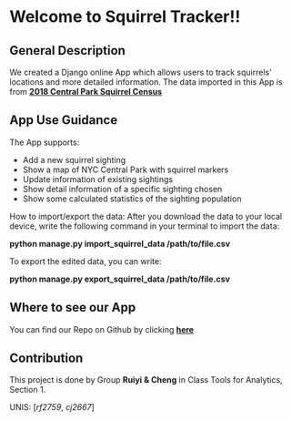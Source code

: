 # Welcome to Squirrel Tracker!!

## General Description
We created a Django online App which allows users to track squirrels' locations and more detailed information.
The data imported in this App is from **[2018 Central Park Squirrel Census](https://data.cityofnewyork.us/Environment/2018-Central-Park-Squirrel-Census-Squirrel-Data/vfnx-vebw)**

## App Use Guidance
The App supports:
- Add a new squirrel sighting
- Show a map of NYC Central Park with squirrel markers
- Update information of existing sightings
- Show detail information of a specific sighting chosen
- Show some calculated statistics of the sighting population

How to import/export the data:
After you download the data to your local device, write the following command in your terminal to import the data:

**python manage.py import_squirrel_data /path/to/file.csv**

To export the edited data, you can write:

**python manage.py export_squirrel_data /path/to/file.csv**

## Where to see our App
You can find our Repo on Github by clicking **[here](https://github.com/fanroyi/Squirrel-Tracker.git)**

## Contribution
This project is done by Group **Ruiyi & Cheng** in Class Tools for Analytics, Section 1.

UNIS: [*rf2759*, *cj2667*]
